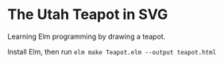 The Utah Teapot in SVG
=====

Learning Elm programming by drawing a teapot.

Install Elm, then run ``elm make Teapot.elm --output teapot.html``

